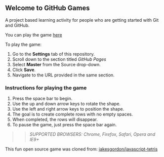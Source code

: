 ## Welcome to GitHub Games

A project based learning activity for people who are getting started with Git and GitHub.


You can play the game [here](https://BrankoTodorovic.github.io/github-games/)

To play the game:
1. Go to the **Settings** tab of this repository.
1. Scroll down to the section titled _GitHub Pages_
1. Select **Master** from the Source drop-down.
1. Click **Save**.
1. Navigate to the URL provided in the same section.

### Instructions for playing the game

1. Press the space bar to begin.
2. Use the up and down arrow keys to rotate the shape.
3. Use the left and right arrow keys to position the shape.
4. The goal is to create complete rows with no empty spaces.
5. When completed, the rows will disappear.
6. To pause the game, just press the space bar again.


>> _*SUPPORTED BROWSERS*: Chrome, Firefox, Safari, Opera and IE9+_

This fun open source game was cloned from: [jakesgordon/javascript-tetris](https://github.com/jakesgordon/javascript-tetris)
